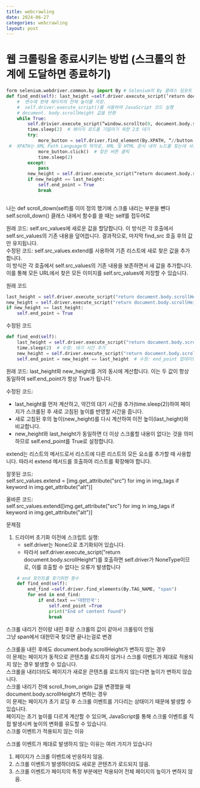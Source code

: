 ```yaml
---
title: webcrawling
date: 2024-06-27
categories: webcrawling
layout: post
---
```


# 웹 크롤링을 종료시키는 방법 (스크롤의 한계에 도달하면 종료하기)

```python
form selenium.webdriver.common.by import By # Selenium의 By 클래스 임포트
def find_end(self):	last_height =self.driver.execute_script(’return document.body.scrollHeight’)
	#  변수에 현재 페이지의 전체 높이를 저장.
	#  self.driver.execute_script()를 사용하여 JavaScript 코드 실행
	# document. body.scrollHeight 값을 반환
	while True:
		self.drivier.execute_script(“window.scrollto(0, document.body.scrollHeight);”) #  “window.xcrolto(0, document.body.scrollHeight);”  x= 0, y= document.body.scrollHeight, 즉 수평 스크롤 위치를 0으로 이동 수직 스크롤 위치를 전체 높이( 최하단)으로 이동 -> 스크롤 최하단으로 이동 
		time.sleep(2)  # 페이지 로드를 기달리기 위한 2초 대기
		try:
			more_button = self.driver.find_element(By.XPATH, “//button[contains(text(), ‘더보기’)]”)  # XPATH를 사용하여 텍스트에“ 더보기”가 포함된 버튼을 찾는다
 #  XPATH는 XML Path Language의 약자로, XML 및 HTML 문서 내의 노드를 찾는데 사용 (<div>, <p>, <a> 등의 태그)
			more_button.click()  # 찾은 버튼 클릭
			time.sleep(2)
		except:
			pass
		new_height = self.driver.execute_script(“return document.body.scrollHeight”)
		if new_height == last_height:
			self.end_point = True
			break
		
```
나는 def scroll_down(self)를 이미 정의 했기에 스크롤 내리는 부분을 뺀다   
self.scroll_down()  클래스 내에서 함수를 쓸 때는 self를 접두어로  

원래 코드: self.src_values에 새로운 값을 할당합니다. 이 방식은 각 호출에서 self.src_values의 기존 내용을 덮어씁니다. 결과적으로, 마지막 find_src 호출 후의 값만 유지됩니다.  
수정된 코드: self.src_values.extend를 사용하여 기존 리스트에 새로 찾은 값을 추가합니다.   
이 방식은 각 호출에서 self.src_values의 기존 내용을 보존하면서 새 값을 추가합니다. 이를 통해 모든 URL에서 찾은 모든 이미지를 self.src_values에 저장할 수 있습니다.  

원래 코드
```python
last_height = self.driver.execute_script("return document.body.scrollHeight")
new_height = self.driver.execute_script("return document.body.scrollHeight")
if new_height == last_height:
    self.end_point = True
```

수정된 코드
```python
def find_end(self):
    last_height = self.driver.execute_script("return document.body.scrollHeight")
    time.sleep(2)  # 수정: 대기 시간 추가
    new_height = self.driver.execute_script("return document.body.scrollHeight")
    self.end_point = new_height == last_height  # 수정: end_point 업데이트 위치 변경
```


원래 코드: last_height와 new_height를 거의 동시에 계산합니다. 이는 두 값이 항상 동일하여 self.end_point가 항상 True가 됩니다.  

수정된 코드:  
- last_height를 먼저 계산하고, 약간의 대기 시간을 추가(time.sleep(2))하여 페이지가 스크롤된 후 새로 고침된 높이를 반영할 시간을 줍니다.
- 새로 고침된 후의 높이(new_height)를 다시 계산하여 이전 높이(last_height)와 비교합니다.
- new_height와 last_height가 동일하면 더 이상 스크롤할 내용이 없다는 것을 의미하므로 self.end_point를 True로 설정합니다.


extend는 리스트의 메서드로서 리스트에 다른 리스트의 모든 요소를 추가할 때 사용합니다. 따라서 extend 메서드를 호출하여 리스트를 확장해야 합니다.


잘못된 코드:  
self.src_values.extend = [img.get_attribute("src") for img in img_tags if keyword in img.get_attribute("alt")]


올바른 코드:  
self.src_values.extend([img.get_attribute("src") for img in img_tags if keyword in img.get_attribute("alt")]




문제점  
1. 드라이버 초기화 이전에 스크립트 실행:
    - self.driver는 None으로 초기화되어 있습니다.
    - 따라서 self.driver.execute_script("return document.body.scrollHeight")를 호출하면 self.driver가 NoneType이므로, 이를 호출할 수 없다는 오류가 발생합니다




```python
    # end 포인트를 찾기위한 함수
    def find_end(self):
        end_find =self.driver.find_elements(By.TAG_NAME, "span")
        for end in end_find:
            if end.text =='대한민국':
                self.end_point =True
                print("End of content found")
                break
```

스크롤 내리기 전이랑 내린 후랑 스크롤의 값이 같아서 크롤링이 안됨  
그냥 span에서 대한민국 찾으면 끝나는걸로 변경  



스크롤을 내린 후에도 document.body.scrollHeight가 변하지 않는 경우  
이 문제는 페이지가 동적으로 콘텐츠를 로드하지 않거나 스크롤 이벤트가 제대로 적용되지 않는 경우 발생할 수 있습니다.  
스크롤을 내리더라도 페이지가 새로운 콘텐츠를 로드하지 않는다면 높이가 변하지 않습니다.  
스크롤 내리기 전에 scroll_from_origin 값을 변경했을 때 document.body.scrollHeight가 변하는 경우  
이 문제는 페이지가 초기 로딩 후 스크롤 이벤트를 기다리는 상태이기 때문에 발생할 수 있습니다.  
페이지는 초기 높이를 다르게 계산할 수 있으며, JavaScript를 통해 스크롤 이벤트를 직접 발생시켜 높이의 변화를 유도할 수 있습니다.  
스크롤 이벤트가 적용되지 않는 이유  

스크롤 이벤트가 제대로 발생하지 않는 이유는 여러 가지가 있습니다  
1. 페이지가 스크롤 이벤트에 반응하지 않음.
2. 스크롤 이벤트가 발생하더라도 새로운 콘텐츠가 로드되지 않음.
3. 스크롤 이벤트가 페이지의 특정 부분에만 적용되어 전체 페이지의 높이가 변하지 않음.